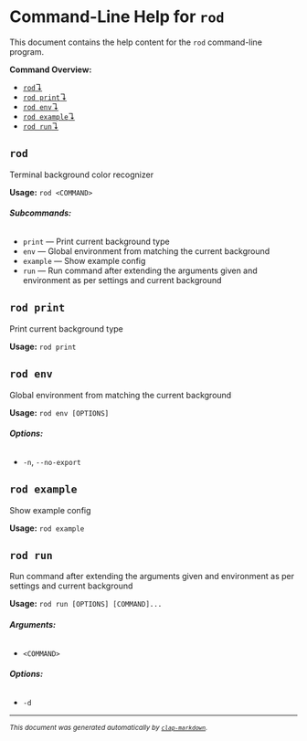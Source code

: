 # Command-Line Help for `rod`

This document contains the help content for the `rod` command-line program.

**Command Overview:**

* [`rod`↴](#rod)
* [`rod print`↴](#rod-print)
* [`rod env`↴](#rod-env)
* [`rod example`↴](#rod-example)
* [`rod run`↴](#rod-run)

## `rod`

Terminal background color recognizer

**Usage:** `rod <COMMAND>`

###### **Subcommands:**

* `print` — Print current background type
* `env` — Global environment from matching the current background
* `example` — Show example config
* `run` — Run command after extending the arguments given and environment as per settings and current background



## `rod print`

Print current background type

**Usage:** `rod print`



## `rod env`

Global environment from matching the current background

**Usage:** `rod env [OPTIONS]`

###### **Options:**

* `-n`, `--no-export`



## `rod example`

Show example config

**Usage:** `rod example`



## `rod run`

Run command after extending the arguments given and environment as per settings and current background

**Usage:** `rod run [OPTIONS] [COMMAND]...`

###### **Arguments:**

* `<COMMAND>`

###### **Options:**

* `-d`



<hr/>

<small><i>
    This document was generated automatically by
    <a href="https://crates.io/crates/clap-markdown"><code>clap-markdown</code></a>.
</i></small>

